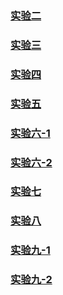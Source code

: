 ### [实验二](https://hzs-2099.github.io/project/week2/2020212205258%E9%BB%84%E7%A5%9A%E6%99%9F/index.html)
### [实验三](https://hzs-2099.github.io/project/week3/2020212205258%E9%BB%84%E7%A5%9A%E6%99%9F/index.html)
### [实验四](https://hzs-2099.github.io/project/week4/2020212205258%E9%BB%84%E7%A5%9A%E6%99%9F/index.html)
### [实验五](https://hzs-2099.github.io/project/week5/2020212205258%E9%BB%84%E7%A5%9A%E6%99%9F/index.html)
### [实验六-1](https://hzs-2099.github.io/project/week6/2020212205258%E9%BB%84%E7%A5%9A%E6%99%9F/index_1.html)
### [实验六-2](https://hzs-2099.github.io/project/week6/2020212205258%E9%BB%84%E7%A5%9A%E6%99%9F/index_2.html)
### [实验七](https://hzs-2099.github.io/project/week7/2020212205258%E9%BB%84%E7%A5%9A%E6%99%9F/index.html)
### [实验八](https://hzs-2099.github.io/project/week8/2020212205258%E9%BB%84%E7%A5%9A%E6%99%9F/index.html)
### [实验九-1](https://hzs-2099.github.io/project/week9/2020212205258%E9%BB%84%E7%A5%9A%E6%99%9F/index_1.html)
### [实验九-2](https://hzs-2099.github.io/project/week9/2020212205258%E9%BB%84%E7%A5%9A%E6%99%9F/index_2.html)
